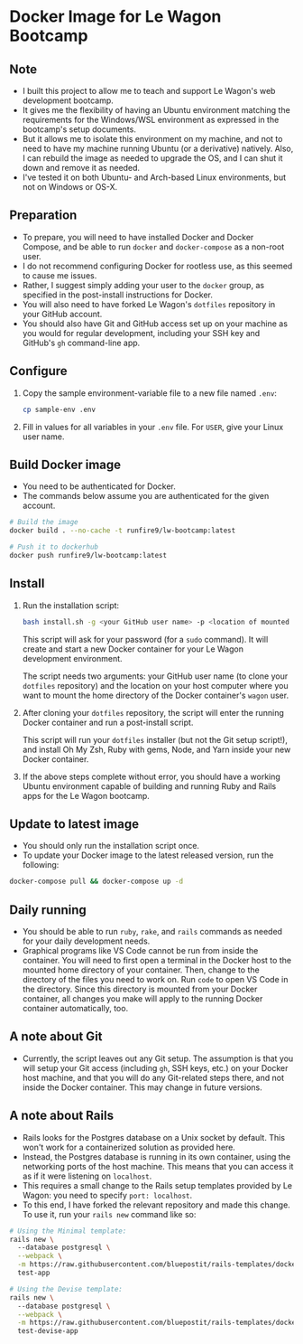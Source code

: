 # Docker Image for Le Wagon Bootcamp
## Note
- I built this project to allow me to teach and support Le Wagon's web development bootcamp.
- It gives me the flexibility of having an Ubuntu environment matching the requirements for the Windows/WSL environment as expressed in the bootcamp's setup documents.
- But it allows me to isolate this environment on my machine, and not to need to have my machine running Ubuntu (or a derivative) natively. Also, I can rebuild the image as needed to upgrade the OS, and I can shut it down and remove it as needed.
- I've tested it on both Ubuntu- and Arch-based Linux environments, but not on Windows or OS-X.

## Preparation
- To prepare, you will need to have installed Docker and Docker Compose, and be able to run `docker` and `docker-compose` as a non-root user.
- I do not recommend configuring Docker for rootless use, as this seemed to cause me issues.
- Rather, I suggest simply adding your user to the `docker` group, as specified in the post-install instructions for Docker.
- You will also need to have forked Le Wagon's `dotfiles` repository in your GitHub account.
- You should also have Git and GitHub access set up on your machine as you would for regular development, including your SSH key and GitHub's `gh` command-line app.

## Configure
1. Copy the sample environment-variable file to a new file named `.env`:
    ```bash
    cp sample-env .env
    ```
2. Fill in values for all variables in your `.env` file. For `USER`, give your Linux user name.

## Build Docker image
- You need to be authenticated for Docker.
- The commands below assume you are authenticated for the given account.

```bash
# Build the image
docker build . --no-cache -t runfire9/lw-bootcamp:latest

# Push it to dockerhub
docker push runfire9/lw-bootcamp:latest
```

## Install
1. Run the installation script:
    ```bash
    bash install.sh -g <your GitHub user name> -p <location of mounted HOME directory on the host>
    ```
    This script will ask for your password (for a `sudo` command). It will create and start a new Docker container for your Le Wagon development environment.

    The script needs two arguments: your GitHub user name (to clone your `dotfiles` repository) and the location on your host computer where you want to mount the home directory of the Docker container's `wagon` user.

2. After cloning your `dotfiles` repository, the script will enter the running Docker container and run a post-install script.

    This script will run your `dotfiles` installer (but not the Git setup script!), and install Oh My Zsh, Ruby with gems, Node, and Yarn inside your new Docker container.

3. If the above steps complete without error, you should have a working Ubuntu environment capable of building and running Ruby and Rails apps for the Le Wagon bootcamp.

## Update to latest image
- You should only run the installation script once.
- To update your Docker image to the latest released version, run the following:

```bash
docker-compose pull && docker-compose up -d
```

## Daily running
- You should be able to run `ruby`, `rake`, and `rails` commands as needed for your daily development needs.
- Graphical programs like VS Code cannot be run from inside the container. You will need to first open a terminal in the Docker host to the mounted home directory of your container. Then, change to the directory of the files you need to work on. Run `code` to open VS Code in the directory. Since this directory is mounted from your Docker container, all changes you make will apply to the running Docker container automatically, too. 

## A note about Git
- Currently, the script leaves out any Git setup. The assumption is that you will setup your Git access (including `gh`, SSH keys, etc.) on your Docker host machine, and that you will do any Git-related steps there, and not inside the Docker container. This may change in future versions.

## A note about Rails
- Rails looks for the Postgres database on a Unix socket by default. This won't work for a containerized solution as provided here.
- Instead, the Postgres database is running in its own container, using the networking ports of the host machine. This means that you can access it as if it were listening on `localhost`.
- This requires a small change to the Rails setup templates provided by Le Wagon: you need to specify `port: localhost`.
- To this end, I have forked the relevant repository and made this change. To use it, run your `rails new` command like so:

```bash
# Using the Minimal template:
rails new \        
  --database postgresql \
  --webpack \
  -m https://raw.githubusercontent.com/bluepostit/rails-templates/docker/minimal.rb \
  test-app

# Using the Devise template:
rails new \       
  --database postgresql \
  --webpack \
  -m https://raw.githubusercontent.com/bluepostit/rails-templates/docker/devise.rb \
  test-devise-app
```